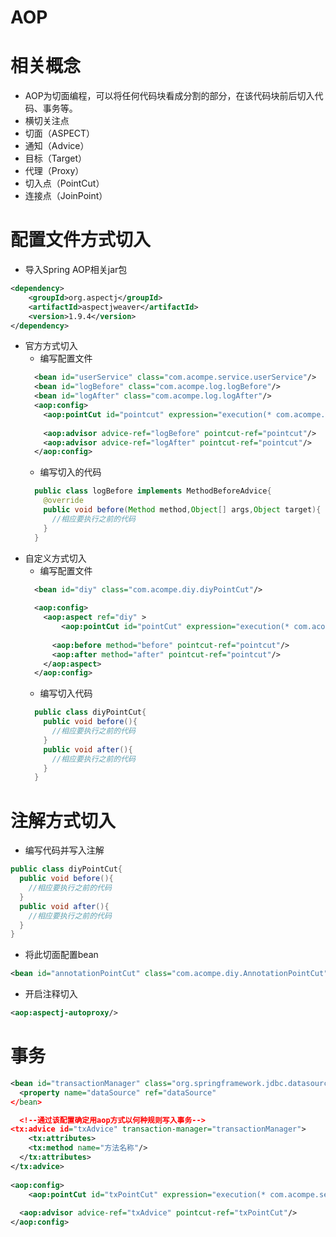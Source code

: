 # AOP
# 相关概念
- AOP为切面编程，可以将任何代码块看成分割的部分，在该代码块前后切入代码、事务等。
- 横切关注点
- 切面（ASPECT）
- 通知（Advice）
- 目标（Target）
- 代理（Proxy）
- 切入点（PointCut）
- 连接点（JoinPoint）

# 配置文件方式切入
- 导入Spring AOP相关jar包
```xml
<dependency>
    <groupId>org.aspectj</groupId>
    <artifactId>aspectjweaver</artifactId>
    <version>1.9.4</version>
</dependency>
```

- 官方方式切入
    - 编写配置文件
    ```xml
      <bean id="userService" class="com.acompe.service.userService"/>
      <bean id="logBefore" class="com.acompe.log.logBefore"/>
      <bean id="logAfter" class="com.acompe.log.logAfter"/>
      <aop:config>
      	<aop:pointCut id="pointcut" expression="execution(* com.acompe.service.UserServiceImpl.*(..))"/>
        
        <aop:advisor advice-ref="logBefore" pointcut-ref="pointcut"/>
        <aop:advisor advice-ref="logAfter" pointcut-ref="pointcut"/>
      </aop:config>
    ```
    - 编写切入的代码
    ```java
      public class logBefore implements MethodBeforeAdvice{
        @override
      	public void before(Method method,Object[] args,Object target){
          //相应要执行之前的代码
        }  
      }
    ```
- 自定义方式切入
    - 编写配置文件
    ```xml
      <bean id="diy" class="com.acompe.diy.diyPointCut"/>
      
      <aop:config>
      	<aop:aspect ref="diy" >
        	<aop:pointCut id="pointCut" expression="execution(* com.acompe.service.UserServiceImpl.*(..))"/>
          
          <aop:before method="before" pointcut-ref="pointcut"/>
          <aop:after method="after" pointcut-ref="pointcut"/>
        </aop:aspect>
      </aop:config>
    ```
    - 编写切入代码
    ```java
      public class diyPointCut{
        public void before(){
          //相应要执行之前的代码
        }
        public void after(){
          //相应要执行之前的代码
        }
      }
    ```
# 注解方式切入
- 编写代码并写入注解
```java
public class diyPointCut{
  public void before(){
    //相应要执行之前的代码
  }
  public void after(){
    //相应要执行之前的代码
  }
}
```
- 将此切面配置bean
```xml
<bean id="annotationPointCut" class="com.acompe.diy.AnnotationPointCut" />
```
- 开启注释切入
```xml
<aop:aspectj-autoproxy/>
```
# 事务
```xml
<bean id="transactionManager" class="org.springframework.jdbc.datasource.DataSourceTransactionManager">
  <property name="dataSource" ref="dataSource"
</bean>

  <!--通过该配置确定用aop方式以何种规则写入事务-->
<tx:advice id="txAdvice" transaction-manager="transactionManager">
	<tx:attributes>
  	<tx:method name="方法名称"/>
  </tx:attributes>
</tx:advice>
  
<aop:config>
	<aop:pointCut id="txPointCut" expression="execution(* com.acompe.service.UserServiceImpl.*(..))"/>
  
  <aop:advisor advice-ref="txAdvice" pointcut-ref="txPointCut"/>
</aop:config>
```